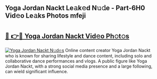 ## Yoga Jordan Nackt Le𝚊k𝚎d N𝚞𝚍e - Part-6H0 Vid𝚎o Le𝚊ks Photos mfeji

# <h2><a href="http://fb03czo.evod.top/?m=Yoga+Jordan+Nackt">🔗 👉🔴 Yoga Jordan Nackt Vid𝚎o Ph𝚘t𝚘s</a></h2>

[![Yoga Jordan Nackt N𝚞d𝚎s](https://i.imgur.com/8V9OHl7.gif)](http://fb03czo.evod.top/?m=Yoga+Jordan+Nackt)
Online content creator Yoga Jordan Nackt who is known for sharing lifestyle and dance content, including solo and collaborative dance performances and vlogs. A public figure like Yoga Jordan Nackt, with a strong social media presence and a large following, can wield significant influence. 
